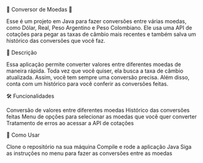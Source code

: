 💱 Conversor de Moedas 💱

Esse é um projeto em Java para fazer conversões entre várias moedas, como Dólar, Real, Peso Argentino e Peso Colombiano. Ele usa uma API de cotações para pegar as taxas de câmbio mais recentes e também salva um histórico das conversões que você faz.


📘 Descrição

Essa aplicação permite converter valores entre diferentes moedas de maneira rápida. Toda vez que você quiser, ela busca a taxa de câmbio atualizada. Assim, você tem sempre uma conversão precisa. Além disso, conta com um histórico para você conferir as conversões feitas.


🛠️ Funcionalidades

Conversão de valores entre diferentes moedas
Histórico das conversões feitas
Menu de opções para selecionar as moedas que você quer converter
Tratamento de erros ao acessar a API de cotações


👣 Como Usar

Clone o repositório na sua máquina
Compile e rode a aplicação Java
Siga as instruções no menu para fazer as conversões entre as moedas


